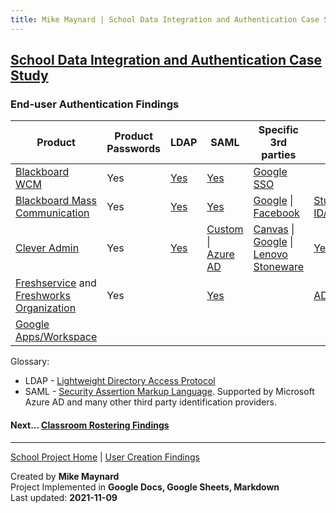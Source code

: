 ```yaml
---
title: Mike Maynard | School Data Integration and Authentication Case Study - End-user Authentication
---
```

## [School Data Integration and Authentication Case Study](./)

### End-user Authentication Findings


| Product | Product Passwords | LDAP | SAML | Specific 3rd parties | Other |
| ------- | ----------------- | ---- | ---- | -------------------- | ----- |
| [Blackboard WCM](https://www.blackboard.com/engage-your-community/websites-branding/web-community-manager) | Yes |[Yes](https://help.blackboard.com/Web_Community_Manager/Administrator/Data_Integration_And_Automation/LDAP) | [Yes](https://help.blackboard.com/Web_Community_Manager/Administrator/Data_Integration_And_Automation/SAML) | [Google SSO](https://help.blackboard.com/Web_Community_Manager/Administrator/Users_and_Groups/Authentication/Google_Single_Sign-in) | |
| [Blackboard Mass Communication](https://www.blackboard.com/engage-your-community/communications/mass-notifications-for-k-12) | Yes | [Yes](https://help.blackboard.com/Community_Engagement/Administrator/Community_Settings/Account_Management/About_User_Authentication) | [Yes](https://help.blackboard.com/Community_Engagement/Administrator/Community_Settings/Account_Management/About_User_Authentication) | [Google](https://help.blackboard.com/Community_Engagement/Administrator/Community_Settings/Account_Management/About_User_Authentication) &#124;<BR> [Facebook](https://help.blackboard.com/Community_Engagement/Administrator/Community_Settings/Account_Management/About_User_Authentication) | [Student ID/Birthdate](https://help.blackboard.com/Community_Engagement/Administrator/Community_Settings/Account_Management/About_User_Authentication) |
| [Clever Admin](https://support.clever.com/hc/s/articles/360026950471) | Yes | [Yes](https://support.clever.com/hc/s/articles/207090387?language=en_US) | [Custom](https://support.clever.com/hc/s/articles/218050687) &#124;<BR> [Azure AD](https://support.clever.com/hc/s/articles/205889768) | [Canvas](https://support.clever.com/hc/s/articles/206629117?language=en_US) &#124;<BR> [Google](https://support.clever.com/hc/s/articles/202084503) &#124;<BR> [Lenovo Stoneware](https://support.clever.com/hc/s/articles/215140667?language=en_US) | [Yes](https://support.clever.com/hc/s/articles/202102576) | [Clever Badges](https://support.clever.com/hc/s/articles/220213907) |
| [Freshservice](https://freshservice.com/) and [Freshworks Organization]() | Yes |  | [Yes](https://support.freshservice.com/support/solutions/articles/50000002932-introducing-freshworks-organization)  | | [AD](https://support.freshservice.com/support/solutions/articles/236062-active-directory-integration) | [OAuth2/OIDC/JWT](https://support.freshservice.com/support/solutions/articles/50000002932-introducing-freshworks-organization) |
| [Google Apps/Workspace](https://edu.google.com/why-google/k-12-solutions/) |

Glossary:
* LDAP - [Lightweight Directory Access Protocol](https://en.wikipedia.org/wiki/Lightweight_Directory_Access_Protocol)
* SAML - [Security Assertion Markup Language](https://en.wikipedia.org/wiki/Security_Assertion_Markup_Language). Supported by Microsoft Azure AD and many other third party identification providers.






#### Next... [Classroom Rostering Findings](rostering_findings.html)



---
[School Project Home](./) | [User Creation Findings](account_findings.html)

Created by **Mike Maynard**<BR>
Project Implemented in **Google Docs, Google Sheets, Markdown**<BR>
Last updated:  **2021-11-09**
